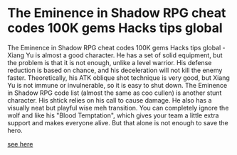 # The Eminence in Shadow RPG cheat codes 100K gems Hacks tips global

The Eminence in Shadow RPG cheat codes 100K gems Hacks tips global - Xiang Yu is almost a good character. He has a set of solid equipment, but the problem is that it is not enough, unlike a level warrior. His defense reduction is based on chance, and his deceleration will not kill the enemy faster. Theoretically, his ATK oblique shot technique is very good, but Xiang Yu is not immune or invulnerable, so it is easy to shut down. The Eminence in Shadow RPG code list (almost the same as coo cullen) is another stunt character. His shtick relies on his call to cause damage. He also has a visually neat but playful wise meh transition. You can completely ignore the wolf and like his "Blood Temptation", which gives your team a little extra support and makes everyone alive. But that alone is not enough to save the hero.

[see here](https://fengmod.top/the-eminence-in-shadow-rpg/)
